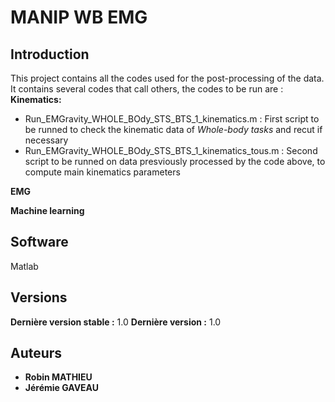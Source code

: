 # MANIP WB EMG



## Introduction

This project contains all the codes used for the post-processing of the data.
It contains several codes that call others, the codes to be run are :
**Kinematics:**
- Run_EMGravity_WHOLE_BOdy_STS_BTS_1_kinematics.m : First script to be runned to check the kinematic data of *Whole-body tasks* and recut if necessary
- Run_EMGravity_WHOLE_BOdy_STS_BTS_1_kinematics_tous.m : Second script to be runned on data presviously processed by the code above, to compute main kinematics parameters
  



**EMG**

**Machine learning**



## Software
Matlab

## Versions
**Dernière version stable :** 1.0
**Dernière version :** 1.0

## Auteurs
* **Robin MATHIEU**
* **Jérémie GAVEAU**
